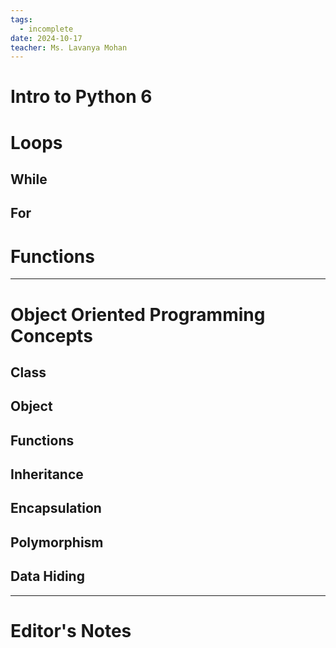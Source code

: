 ```yaml
---
tags:
  - incomplete
date: 2024-10-17
teacher: Ms. Lavanya Mohan
---
```

# Intro to Python 6
# Loops
## While
## For
# Functions


---
# Object Oriented Programming Concepts
## Class
## Object
## Functions
## Inheritance
## Encapsulation
## Polymorphism
## Data Hiding

----------------------------------------------------------------
# Editor's Notes